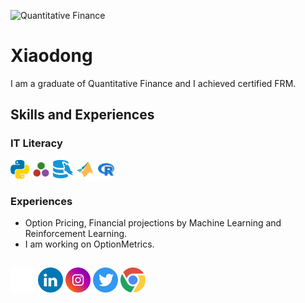 ![Quantitative Finance](https://github.com/XiaodongYangQF/xiaodong/blob/main/Banner5.gif)

# Xiaodong

I am a graduate of Quantitative Finance and I achieved certified FRM. 

## Skills and Experiences
### IT Literacy
<img src='https://github.com/XiaodongYangQF/XiaodongYangQF/blob/main/icons/python.svg' alt='github' height='30'> <img src='https://github.com/XiaodongYangQF/XiaodongYangQF/blob/main/icons/julia.svg' alt='github' height='30'> <img src='https://github.com/XiaodongYangQF/XiaodongYangQF/blob/main/icons/MySQL.svg' alt='github' height='30'> <img src='https://github.com/XiaodongYangQF/XiaodongYangQF/blob/main/icons/matlab.svg' alt='github' height='30'> <img src='https://github.com/XiaodongYangQF/XiaodongYangQF/blob/main/icons/r.svg' alt='github' height='30'>

### Experiences
* Option Pricing, Financial projections by Machine Learning and Reinforcement Learning.
* I am working on OptionMetrics.

##
[<img src='https://github.com/XiaodongYangQF/XiaodongYangQF/blob/main/icons/github%20(1).svg' alt='github' height='40'>](https://github.com/https://github.com/XiaodongYangQF)  [<img src='https://github.com/XiaodongYangQF/XiaodongYangQF/blob/main/icons/Linked%20in.svg' alt='linkedin' height='40'>](https://www.linkedin.com/in/https://www.linkedin.com/in/xiaodong-yang//)  [<img src='https://github.com/XiaodongYangQF/XiaodongYangQF/blob/main/icons/instagram%20(1).svg' alt='instagram' height='40'>](https://www.instagram.com/https://www.instagram.com/xiaodong_yang2021//)  [<img src='https://github.com/XiaodongYangQF/XiaodongYangQF/blob/main/icons/Twitter.svg' alt='twitter' height='40'>](https://twitter.com/https://twitter.com/Xiaodong_Yang_)  [<img src='https://github.com/XiaodongYangQF/XiaodongYangQF/blob/main/icons/Google.svg' alt='website' height='40'>](https://xiaodong-yang.com/)  
